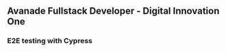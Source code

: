 ## Avanade Fullstack Developer - Digital Innovation One

### E2E testing with Cypress

[](https://www.cypress.io/)